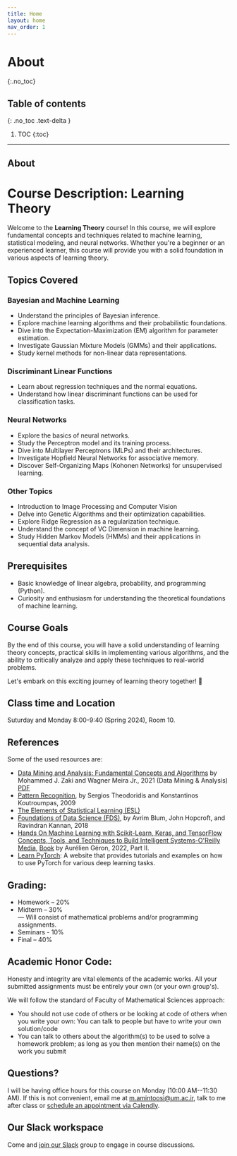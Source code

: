 ```yaml
---
title: Home
layout: home
nav_order: 1
---
```


# About
{:.no_toc}

## Table of contents
{: .no_toc .text-delta }

1. TOC
{:toc}

---

## About

# Course Description: Learning Theory

Welcome to the **Learning Theory** course! In this course, we will explore fundamental concepts and techniques related to machine learning, statistical modeling, and neural networks. Whether you're a beginner or an experienced learner, this course will provide you with a solid foundation in various aspects of learning theory.

## Topics Covered

### Bayesian and Machine Learning

- Understand the principles of Bayesian inference.
- Explore machine learning algorithms and their probabilistic foundations.
- Dive into the Expectation-Maximization (EM) algorithm for parameter estimation.
- Investigate Gaussian Mixture Models (GMMs) and their applications.
- Study kernel methods for non-linear data representations.

### Discriminant Linear Functions

- Learn about regression techniques and the normal equations.
- Understand how linear discriminant functions can be used for classification tasks.

### Neural Networks

- Explore the basics of neural networks.
- Study the Perceptron model and its training process.
- Dive into Multilayer Perceptrons (MLPs) and their architectures.
- Investigate Hopfield Neural Networks for associative memory.
- Discover Self-Organizing Maps (Kohonen Networks) for unsupervised learning.

### Other Topics

- Introduction to Image Processing and Computer Vision
- Delve into Genetic Algorithms and their optimization capabilities.
- Explore Ridge Regression as a regularization technique.
- Understand the concept of VC Dimension in machine learning.
- Study Hidden Markov Models (HMMs) and their applications in sequential data analysis.

## Prerequisites

- Basic knowledge of linear algebra, probability, and programming (Python).
- Curiosity and enthusiasm for understanding the theoretical foundations of machine learning.

## Course Goals

By the end of this course, you will have a solid understanding of learning theory concepts, practical skills in implementing various algorithms, and the ability to critically analyze and apply these techniques to real-world problems.

Let's embark on this exciting journey of learning theory together! 🌟


## Class time and Location

Suturday and Monday 8:00-9:40 (Spring 2024), Room 10.

## References

Some of the used resources are:

- [Data Mining and Analysis: Fundamental Concepts and Algorithms](https://dataminingbook.info/) by Mohammed J. Zaki and Wagner Meira Jr., 2021 (Data Mining & Analysis) [PDF](https://fumdrive.um.ac.ir/index.php/f/4160875)
- [Pattern Recognition](https://darmanto.akakom.ac.id/pengenalanpola/Pattern%20Recognition%204th%20Ed.%20(2009).pdf), by Sergios Theodoridis  and Konstantinos Koutroumpas, 2009
- [The Elements of Statistical Learning (ESL)](https://fumdrive.um.ac.ir/index.php/s/FH8nB4SwGkJrMeQ)
- [Foundations of Data Science (FDS)](https://www.cs.cornell.edu/jeh/book.pdf), by Avrim Blum, John Hopcroft, and Ravindran Kannan, 2018
- [Hands On Machine Learning with Scikit-Learn, Keras, and TensorFlow Concepts, Tools, and Techniques to Build Intelligent Systems-O'Reilly Media](https://www.oreilly.com/library/view/hands-on-machine-learning/9781492032632/), [Book](https://cloudflare-ipfs.com/ipfs/bafykbzaceae4tae6nlan27vd2g2df7mtkp7ikzs4bhywu4c7awmy6fhj2fk4w?filename=Aur%C3%A9lien%20G%C3%A9ron%20-%20Hands-On%20Machine%20Learning%20with%20Scikit-Learn%2C%20Keras%2C%20and%20TensorFlow_%20Concepts%2C%20Tools%2C%20and%20Techniques%20to%20Build%20Intelligent%20Systems-O%27Reilly%20Media%20%282022%29.pdf) by Aurélien Géron, 2022, Part II.
- [Learn PyTorch](https://www.learnpytorch.io/): A website that provides tutorials and examples on how to use PyTorch for various deep learning tasks.

## Grading:
* Homework – 20% <br>
* Midterm – 30% <br>
— Will consist of mathematical problems and/or programming assignments.
* Seminars - 10%
* Final – 40%

## Academic Honor Code:
Honesty and integrity are vital elements of the academic works. All your submitted assignments must be entirely your own (or your own group's).

We will follow the standard of Faculty of Mathematical Sciences approach: 
* You should not use code of others or be looking at code of others when you write your own: You can talk to people but have to write your own solution/code
*  You can talk to others about the algorithm(s) to be used to solve a homework problem; as long as you then mention their name(s) on the work you submit

## Questions?
I will be having office hours for this course on Monday (10:00 AM--11:30 AM). If this is not convenient, email me at m.amintoosi@um.ac.ir, talk to me after class or [schedule an appointment via Calendly](https://calendly.com/m-amintoosi/30min).

## Our Slack workspace
Come and [join our Slack](https://join.slack.com/t/fum-cs/shared_invite/zt-1zntzuw2t-JOWbsyQdGASNz~40AhWy_Q) group to engage in course discussions.
